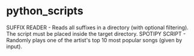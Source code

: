 # python_scripts

SUFFIX READER - Reads all suffixes in a directory (with optional filtering). The script must be placed inside the target directory.
SPOTIPY SCRIPT - Randomly plays one of the artist's top 10 most popular songs (given by input).
